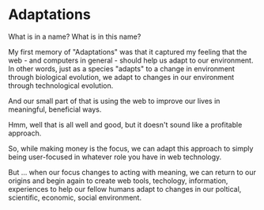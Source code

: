 # Adaptations

What is in a name? What is in this name?

My first memory of "Adaptations" was that it captured my feeling that the web - and computers in general - should help us adapt to our environment. In other words, just as a species "adapts" to a change in environment through biological evolution, we adapt to changes in our environment through technological evolution. 

And our small part of that is using the web to improve our lives in meaningful, beneficial ways.

Hmm, well that is all well and good, but it doesn't sound like a profitable approach.

So, while making money is the focus, we can adapt this approach to simply being user-focused in whatever role you have in web technology.

But ... when our focus changes to acting with meaning, we can return to our origins and begin again to create web tools, techology, information, experiences to help our fellow humans adapt to changes in our poltical, scientific, economic, social environment.
